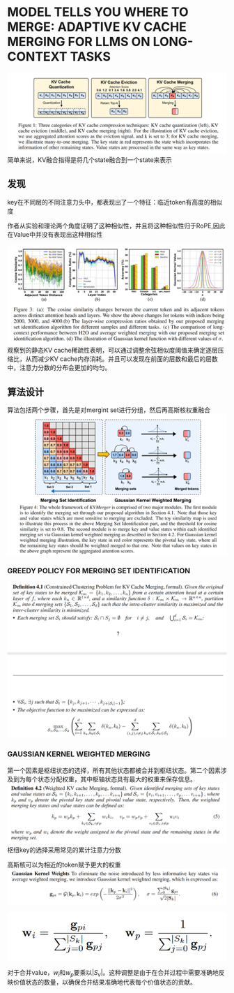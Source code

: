 # MODEL TELLS YOU WHERE TO MERGE: ADAPTIVE KV CACHE MERGING FOR LLMS ON LONG-CONTEXT TASKS
![alt text](image.png)
简单来说，KV融合指得是将几个state融合到一个state来表示

## 发现
key在不同层的不同注意力头中，都表现出了一个特征：临近token有高度的相似度

作者从实验和理论两个角度证明了这种相似性，并且将这种相似性归于RoPE,因此在Value中并没有表现出这种相似性

![alt text](image-1.png)
观察到的静态KV cache稀疏性表明，可以通过调整余弦相似度阈值来确定逐层压缩比，从而减少KV cache内存消耗。并且可以发现在前面的层数和最后的层数中，注意力分数的分布会更加的均匀。

## 算法设计
算法包括两个步骤，首先是对mergint set进行分组，然后再高斯核权重融合
![alt text](image-2.png)
### GREEDY POLICY FOR MERGING SET IDENTIFICATION
![alt text](image-3.png)

### GAUSSIAN KERNEL WEIGHTED MERGING
第一个因素是枢纽状态的选择，所有其他状态都被合并到枢纽状态。第二个因素涉及到为每个状态分配权重，其中枢轴状态具有最大的权重来保存信息。
![alt text](image-4.png)
枢纽key的选择采用常见的累计注意力分数

高斯核可以为相近的token赋予更大的权重
![alt text](image-5.png)

![alt text](image-6.png)

对于合并value，$w_i$和$w_p$要乘以$|S_v|$。这种调整是由于在合并过程中需要准确地反映价值状态的数量，以确保合并结果准确地代表每个价值状态的贡献。